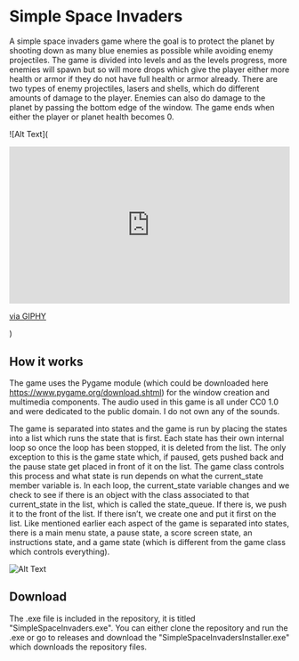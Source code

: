 # Simple Space Invaders

A simple space invaders game where the goal is to protect the planet by shooting down as many blue enemies as possible while avoiding enemy projectiles. The game is divided into levels and as the levels progress, more enemies will spawn but so will more drops which give the player either more health or armor if they do not have full health or armor already. There are two types of enemy projectiles, lasers and shells, which do different amounts of damage to the player. Enemies can also do damage to the planet by passing the bottom edge of the window. The game ends when either the player or planet health becomes 0. 

![Alt Text](<div style="width:100%;height:0;padding-bottom:56%;position:relative;"><iframe src="https://giphy.com/embed/qak75mmRepf1pAR2Fo" width="100%" height="100%" style="position:absolute" frameBorder="0" class="giphy-embed" allowFullScreen></iframe></div><p><a href="https://giphy.com/gifs/qak75mmRepf1pAR2Fo">via GIPHY</a></p>
)

## How it works

The game uses the Pygame module (which could be downloaded here https://www.pygame.org/download.shtml) for the window creation and multimedia components.  The audio used in this game is all under CC0 1.0 and were dedicated to the public domain. I do not own any of the sounds.  

The game is separated into states and the game is run by placing the states into a list which runs the state that is first. Each state has their own internal loop so once the loop has been stopped, it is deleted from the list. The only exception to this is the game state which, if paused, gets pushed back and the pause state get placed in front of it on the list.  The game class controls this process and what state is run depends on what the current_state member variable is. In each loop, the current_state variable changes and we check to see if there is an object with the class associated to that current_state in the list, which is called the state_queue. If there is, we push it to the front of the list. If there isn’t, we create one and put it first on the list. Like mentioned earlier each aspect of the game is separated into states, there is a main menu state, a pause state, a score screen state, an instructions state, and a game state (which is different from the game class which controls everything). 

![Alt Text](https://media.giphy.com/media/cE5UCasOyaaHa64s8Z/giphy.gif)

## Download

The .exe file is included in the repository, it is titled "SimpleSpaceInvaders.exe". You can either clone the repository and run the .exe or go to releases and download the "SimpleSpaceInvadersInstaller.exe" which downloads the repository files.
